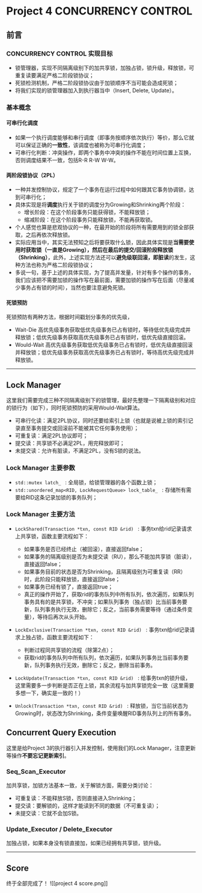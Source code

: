 # Project 4 CONCURRENCY CONTROL
## 前言
### CONCURRENCY CONTROL 实现目标
* 锁管理器，实现不同隔离级别下的加共享锁，加独占锁，锁升级，释放锁，可重复读要满足严格二阶段锁协议；
* 死锁检测机制，严格二阶段锁协议由于加锁顺序不当可能会造成死锁；
* 将我们实现的锁管理器加入到执行器当中（Insert, Delete, Update）。

### 基本概念
#### 可串行化调度
* 如果一个执行调度能够和串行调度（即事务按顺序依次执行）等价，那么它就可以保证正确的**一致性**，该调度也被称为可串行化调度；
* 可串行化判断：冲突操作，即两个事务中冲突的操作不能在时间位置上互换，否则调度结果不一致，包括R-R R-W W-W。

#### 两阶段锁协议（2PL）
* 一种并发控制协议，规定了一个事务在运行过程中如何跟其它事务协调锁，达到可串行化；
* 具体实现是将**调度**执行关于锁的调度分为Growing和Shrinking两个阶段：
	* 增长阶段：在这个阶段事务只能获得锁，不能释放锁；
	* 缩减阶段：在这个阶段事务只能释放锁，不能再获取锁。
* 个人感觉也算是悲观协议的一种，在最开始的阶段将所有需要用到的锁全部获取，之后再依次释放锁。
* 实际应用当中，其实无法预知之后将要获取什么锁，因此具体实现是**当需要使用时获取锁（一直是Growing），然后在最后的提交/回滚阶段释放锁（Shrinking）**，此外，上述实现方法还可以**避免级联回滚，即脏读**的发生，这种方法也称为严格二阶段锁协议；
* 多说一句，基于上述的具体实现，为了提高并发量，针对有多个操作的事务，我们应该把不需要加锁的操作写在最前面，需要加锁的操作写在后面（尽量减少事务占有锁的时间），当然也要注意避免死锁。

#### 死锁预防
死锁预防有两种方法，根据时间戳划分事务的优先级，
* Wait-Die 高优先级事务获取低优先级事务已占有锁时，等待低优先级完成并释放锁；低优先级事务获取高优先级事务已占有锁时，低优先级直接回滚。
* Would-Wait 高优先级事务获取低优先级事务已占有锁时，低优先级直接回滚并释放锁；低优先级事务获取高优先级事务已占有锁时，等待高优先级完成并释放锁。

---
## Lock Manager
这里我们需要完成三种不同隔离级别下的锁管理，最好先整理一下隔离级别和对应的锁行为（如下），同时死锁预防的采用Would-Wait算法。
* 可串行化读：满足2PL协议，同时还要给索引上锁（也就是说被上锁的索引记录直至事务提交或回滚前不能被其它任何事务使用）；
* 可重复读：满足2PL协议即可；
* 提交读：共享锁不必满足2PL，用完释放即可；
* 未提交读：允许有脏读，不满足2PL，没有S锁的说法。

### Lock Manager 主要参数
* ```std::mutex latch_ ``` : 全局锁，给锁管理器的各个函数上锁；
* ```std::unordered_map<RID, LockRequestQueue> lock_table_ ``` : 存储所有需要给RID这条记录加锁的事务队列；

### Lock Manager 主要方法
* ```LockShared(Transaction *txn, const RID &rid) ``` : 事务txn给rid记录请求上共享锁，函数主要流程如下：
	* 如果事务是否已经终止（被回滚），直接返回false；
	* 如果事务的隔离级别是否为未提交读（RU），那么不能加共享锁（脏读），直接返回false；
	* 如果事务目前的状态是否为Shrinking，且隔离级别为可重复读（RR）时，此阶段只能释放锁，直接返回false；
	* 如果事务已经有锁了，直接返回true；
	* 真正的操作开始了，获取rid的事务队列中所有队列，依次遍历，如果队列事务具有的是共享锁，不冲突；如果队列事务（独占锁）比当前事务要新，队列事务执行无效，删除它；反之，当前事务需要等待（通过条件变量），等待后再次从头开始。
* ```LockExclusive(Transaction *txn, const RID &rid) ``` : 事务txn给rid记录请求上独占锁，函数主要流程如下：
	* 判断过程同共享锁的流程（除第2点）；
	* 获取rid的事务队列中所有队列，依次遍历，如果队列事务比当前事务要新，队列事务执行无效，删除它；反之，删除当前事务。
* ```LockUpdate(Transaction *txn, const RID &rid) ``` : 给事务txn的锁升级，这里需要多一步判断是否正在上锁，其余流程与加共享锁完全一致（这里需要多想一下，确实是一致的！）

* ```Unlock(Transaction *txn, const RID &rid) ``` : 释放锁，当它当前状态为Growing时，状态改为Shrinking，条件变量唤醒RID事务队列上的所有事务。

## Concurrent Query Execution
这里是给Project 3的执行器引入并发控制，使用我们的Lock Manager，注意更新等操作**不要忘记更新索引**。

### Seq_Scan_Executor
加共享锁，加锁方法基本一致，关于解锁方面，需要分类讨论：
* 可重复读：不能释放S锁，否则直接进入Shrinking；
* 提交读：要解锁的，这样才能读到不同的数据（不可重复读）；
* 未提交读：它就不会加S锁。

### Update_Executor / Delete_Executor
加独占锁，如果本身没有锁直接加，如果已经拥有共享锁，锁升级。

---
## Score
终于全部完成了！
![[project 4 score.png]]